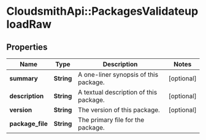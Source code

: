# CloudsmithApi::PackagesValidateuploadRaw

## Properties
Name | Type | Description | Notes
------------ | ------------- | ------------- | -------------
**summary** | **String** | A one-liner synopsis of this package. | [optional] 
**description** | **String** | A textual description of this package. | [optional] 
**version** | **String** | The version of this package. | [optional] 
**package_file** | **String** | The primary file for the package. | 


